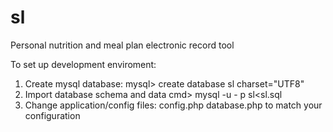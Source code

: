 # sl
Personal nutrition and meal plan electronic record tool

To set up development enviroment:

1. Create mysql database:
mysql> create database sl charset="UTF8"
2. Import database schema and data
cmd> mysql -u <db-user-name> - p sl<sl.sql
3. Change application/config files:
config.php
database.php
to match your configuration
